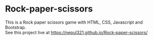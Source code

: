 # Rock-paper-scissors
This is a Rock paper scissors game with HTML, CSS, Javascript and Bootstrap.
<br/>
See this project live at https://nepul321.github.io/Rock-paper-scissors/
